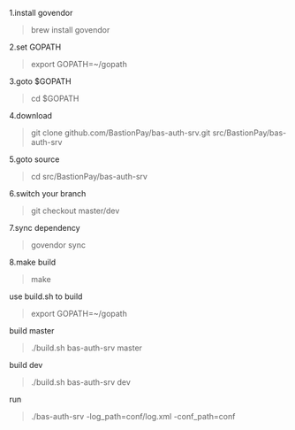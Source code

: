 1.install govendor<br/>
> brew install govendor

2.set GOPATH<br/>
> export GOPATH=~/gopath

3.goto $GOPATH<br/>
> cd $GOPATH

4.download<br/>
> git clone github.com/BastionPay/bas-auth-srv.git src/BastionPay/bas-auth-srv

5.goto source
> cd src/BastionPay/bas-auth-srv

6.switch your branch<br/>
> git checkout master/dev

7.sync dependency
> govendor sync

8.make build<br/>
> make

use build.sh to build<br/>
> export GOPATH=~/gopath

build master<br/>
> ./build.sh bas-auth-srv master

build dev<br/>
> ./build.sh bas-auth-srv dev

run<br/>
> ./bas-auth-srv -log_path=conf/log.xml -conf_path=conf
